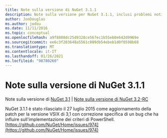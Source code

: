 ```yaml
---
title: Note sulla versione di NuGet 3.1.1
description: Note sulla versione per NuGet 3.1.1, inclusi problemi noti, correzioni di bug, funzionalità aggiunte e DCR.
author: JonDouglas
ms.author: jodou
ms.date: 11/11/2016
ms.topic: conceptual
ms.openlocfilehash: a9f8808dc25d9328ce567ec1b55eb8e642d9969e
ms.sourcegitcommit: ee6c3f203648a5561c809db54ebeb1d0f0598b68
ms.translationtype: MT
ms.contentlocale: it-IT
ms.lasthandoff: 01/26/2021
ms.locfileid: "98780260"
---
```

# <a name="nuget-311-release-notes"></a>Note sulla versione di NuGet 3.1.1

Note sulla versione di [NuGet 3,1](../release-notes/nuget-3.1.md)  |  [Note sulla versione di NuGet 3,2-RC](../release-notes/nuget-3.2-RC.md)

NuGet 3.1.1 è stato rilasciato il 27 luglio 2015 come aggiornamento della patch per la versione VSIX di 3,1 con correzione specifica di un bug che ha influire sull'implementazione dei criteri di PowerShell.
[https://github.com/NuGet/Home/issues/974](https://github.com/NuGet/Home/issues/974)
